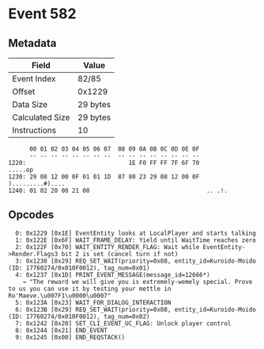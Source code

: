 # Event 582

## Metadata

| Field           | Value    |
|-----------------|----------|
| Event Index     | 82/85    |
| Offset          | 0x1229   |
| Data Size       | 29 bytes |
| Calculated Size | 29 bytes |
| Instructions    | 10       |

```
      00 01 02 03 04 05 06 07  08 09 0A 0B 0C 0D 0E 0F
      -- -- -- -- -- -- -- --  -- -- -- -- -- -- -- --
1220:                             1E F0 FF FF 7F 6F 70           .....op
1230: 29 08 12 00 0F 01 01 1D  87 80 23 29 08 12 00 0F  ).........#)....
1240: 01 02 20 00 21 00                                 .. .!.          
```

## Opcodes

```
  0: 0x1229 [0x1E] EventEntity looks at LocalPlayer and starts talking
  1: 0x122E [0x6F] WAIT_FRAME_DELAY: Yield until WaitTime reaches zero
  2: 0x122F [0x70] WAIT_ENTITY_RENDER_FLAG: Wait while EventEntity->Render.Flags3 bit 2 is set (cancel turn if not)
  3: 0x1230 [0x29] REQ_SET_WAIT(priority=0x08, entity_id=Kuroido-Moido (ID: 17760274/0x010F0012), tag_num=0x01)
  4: 0x1237 [0x1D] PRINT_EVENT_MESSAGE(message_id=12666*)
    → "The reward we will give you is extremely-wemely special. Prove to us you can use it by testing your mettle in Ro'Maeve.\u007F1\u0000\u0007"
  5: 0x123A [0x23] WAIT_FOR_DIALOG_INTERACTION
  6: 0x123B [0x29] REQ_SET_WAIT(priority=0x08, entity_id=Kuroido-Moido (ID: 17760274/0x010F0012), tag_num=0x02)
  7: 0x1242 [0x20] SET_CLI_EVENT_UC_FLAG: Unlock player control
  8: 0x1244 [0x21] END_EVENT
  9: 0x1245 [0x00] END_REQSTACK()
```

